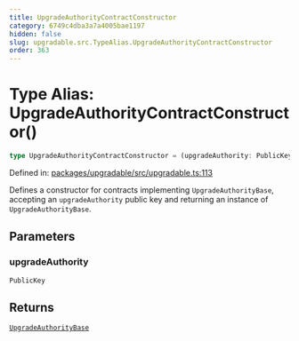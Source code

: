 ```yaml
---
title: UpgradeAuthorityContractConstructor
category: 6749c4dba3a7a4005bae1197
hidden: false
slug: upgradable.src.TypeAlias.UpgradeAuthorityContractConstructor
order: 363
---
```


# Type Alias: UpgradeAuthorityContractConstructor()

```ts
type UpgradeAuthorityContractConstructor = (upgradeAuthority: PublicKey) => UpgradeAuthorityBase;
```

Defined in: [packages/upgradable/src/upgradable.ts:113](https://github.com/zkcloudworker/minatokens-lib/blob/main/packages/upgradable/src/upgradable.ts#L113)

Defines a constructor for contracts implementing `UpgradeAuthorityBase`,
accepting an `upgradeAuthority` public key and returning an instance of `UpgradeAuthorityBase`.

## Parameters

### upgradeAuthority

`PublicKey`

## Returns

[`UpgradeAuthorityBase`](upgradablesrctypealiasupgradeauthoritybase)
